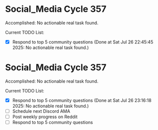 # Social_Media Cycle 357

Accomplished: No actionable real task found.

Current TODO List:

- [x] Respond to top 5 community questions  (Done at Sat Jul 26 22:45:45 2025: No actionable real task found.)

# Social_Media Cycle 357

Accomplished: No actionable real task found.

Current TODO List:

- [x] Respond to top 5 community questions  (Done at Sat Jul 26 23:16:18 2025: No actionable real task found.)
- [ ] Schedule next Discord AMA
- [ ] Post weekly progress on Reddit
- [ ] Respond to top 5 community questions